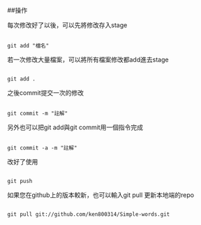 ##操作

每次修改好了以後，可以先將修改存入stage
<pre><code>
git add "檔名"
</pre></code>
若一次修改大量檔案，可以將所有檔案修改都add進去stage
<pre><code>
git add .
</pre></code>
之後commit提交一次的修改
<pre><code>
git commit -m "註解"
</pre></code>

另外也可以把git add與git commit用一個指令完成
<pre><code>
git commit -a -m "註解"
</pre></code>
改好了使用
<pre><code>
git push
</pre></code>
如果您在github上的版本較新，也可以輸入git pull
更新本地端的repo
<pre><code>
git pull git://github.com/ken800314/Simple-words.git
</pre></code>
